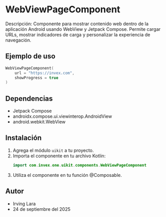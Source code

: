 # WebViewPageComponent

Descripción: Componente para mostrar contenido web dentro de la aplicación Android usando WebView y Jetpack Compose. Permite cargar URLs, mostrar indicadores de carga y personalizar la experiencia de navegación.

## Ejemplo de uso
```kotlin
WebViewPageComponent(
    url = "https://invex.com",
    showProgress = true
)
```

## Dependencias
- Jetpack Compose
- androidx.compose.ui.viewinterop.AndroidView
- android.webkit.WebView

## Instalación
1. Agrega el módulo `uikit` a tu proyecto.
2. Importa el componente en tu archivo Kotlin:
   ```kotlin
   import com.invex.one.uikit.components.WebViewPageComponent
   ```
3. Utiliza el componente en tu función @Composable.

## Autor
- Irving Lara
- 24 de septiembre del 2025

